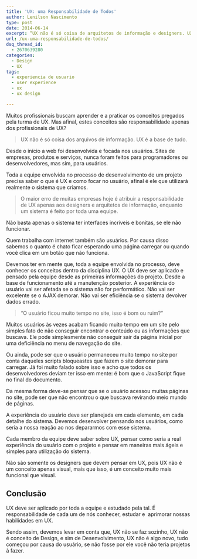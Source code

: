```yaml
---
title: 'UX: uma Responsabilidade de Todos'
author: Lenilson Nascimento
type: post
date: 2014-06-14
excerpt: “UX não é só coisa de arquitetos de informação e designers. UX é a base de tudo.”
url: /ux-uma-responsabilidade-de-todos/
dsq_thread_id:
  - 2670639280
categories:
  - Design
  - UX
tags:
  - experiencia de usuario
  - user experience
  - ux
  - ux design

---
```

Muitos profissionais buscam aprender e a praticar os conceitos pregados pela turma de UX. Mas afinal, estes conceitos são responsabilidade apenas dos profissionais de UX?

> UX não é só coisa dos arquivos de informação. UX é a base de tudo.

Desde o início a web foi desenvolvida e focada nos usuários. Sites de empresas, produtos e serviços, nunca foram feitos para programadores ou desenvolvedores, mas sim, para usuários.

Toda a equipe envolvida no processo de desenvolvimento de um projeto precisa saber o que é UX e como focar no usuário, afinal é ele que utilizará realmente o sistema que criamos.

> O maior erro de muitas empresas hoje é atribuir a responsabilidade de UX apenas aos designers e arquitetos de informação, enquanto um sistema é feito por toda uma equipe.

Não basta apenas o sistema ter interfaces incríveis e bonitas, se ele não funcionar.

Quem trabalha com internet também são usuários. Por causa disso sabemos o quanto é chato ficar esperando uma página carregar ou quando você clica em um botão que não funciona.

Devemos ter em mente que, toda a equipe envolvida no processo, deve conhecer os conceitos dentro da disciplina UX. O UX deve ser aplicado e pensado pela equipe desde as primeiras informações do projeto. Desde a base de funcionamento até a manutenção posterior. A experiência do usuário vai ser afetada se o sistema não for performático. Não vai ser excelente se o AJAX demorar. Não vai ser eficiência se o sistema devolver dados errado.

> “O usuário ficou muito tempo no site, isso é bom ou ruim?”

Muitos usuários às vezes acabam ficando muito tempo em um site pelo simples fato de não conseguir encontrar o conteúdo ou as informações que buscava. Ele pode simplesmente não conseguir sair da página inicial por uma deficiência no menu de navegação do site.

Ou ainda, pode ser que o usuário permaneceu muito tempo no site por conta daqueles scripts bloqueastes que fazem o site demorar para carregar. Já foi muito falado sobre isso e acho que todos os desenvolvedores deviam ter isso em mente: é bom que o JavaScript fique no final do documento.

Da mesma forma deve-se pensar que se o usuário acessou muitas páginas no site, pode ser que não encontrou o que buscava revirando meio mundo de páginas.

A experiência do usuário deve ser planejada em cada elemento, em cada detalhe do sistema. Devemos desenvolver pensando nos usuários, como seria a nossa reação ao nos depararmos com esse sistema.

Cada membro da equipe deve saber sobre UX, pensar como seria a real experiência do usuário com o projeto e pensar em maneiras mais ágeis e simples para utilização do sistema.

Não são somente os designers que devem pensar em UX, pois UX não é um conceito apenas visual, mais que isso, é um conceito muito mais funcional que visual.

## Conclusão

UX deve ser aplicado por toda a equipe e estudado pela tal. É responsabilidade de cada um de nós conhecer, estudar e  aprimorar nossas habilidades em UX.

Sendo assim, devemos levar em conta que, UX não se faz sozinho, UX não é conceito de Design, e sim de Desenvolvimento, UX não é algo novo, tudo começou por causa do usuário, se não fosse por ele você não teria projetos à fazer.
